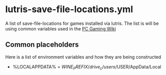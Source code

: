 # lutris-save-file-locations.yml
A list of save-file-locations for games installed via lutris. The list is will be using common variables used in the [PC Gaming Wiki](https://www.pcgamingwiki.com/wiki/)

## Common placeholders
Here is a list of environment variables and how they are being constructed
- %LOCALAPPDATA% = $WINE_PREFIX/drive_c/users/$USER/AppData/Local
